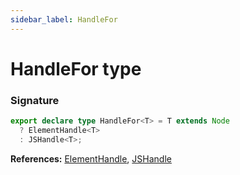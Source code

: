 ```yaml
---
sidebar_label: HandleFor
---
```


# HandleFor type

### Signature

```typescript
export declare type HandleFor<T> = T extends Node
  ? ElementHandle<T>
  : JSHandle<T>;
```

**References:** [ElementHandle](./puppeteer.elementhandle.md), [JSHandle](./puppeteer.jshandle.md)

